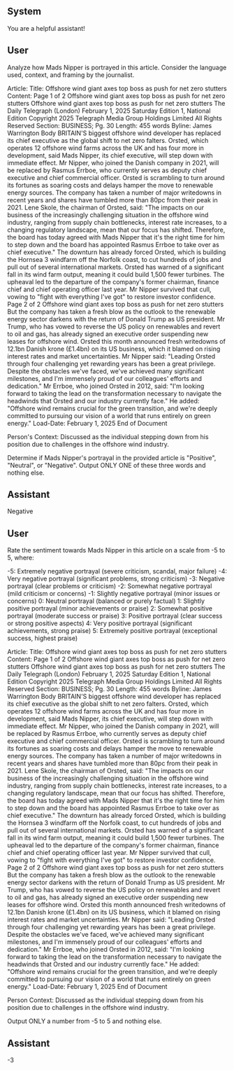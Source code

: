 ## System

You are a helpful assistant!

## User


Analyze how Mads Nipper is portrayed in this article. Consider the language used, context, and framing by the journalist.

Article:
Title: Offshore wind giant axes top boss as push for net zero stutters
Content: Page 1 of 2
Offshore wind giant axes top boss as push for net zero stutters
Offshore wind giant axes top boss as push for net zero stutters
The Daily Telegraph (London)
February 1, 2025 Saturday
Edition 1, National Edition
Copyright 2025 Telegraph Media Group Holdings Limited All Rights Reserved
Section: BUSINESS; Pg. 30
Length: 455 words
Byline: James Warrington
Body
BRITAIN'S biggest offshore wind developer has replaced its chief executive as the global shift to net zero falters.
Orsted, which operates 12 offshore wind farms across the UK and has four more in development, said Mads 
Nipper, its chief executive, will step down with immediate effect.
Mr Nipper, who joined the Danish company in 2021, will be replaced by Rasmus Errboe, who currently serves as 
deputy chief executive and chief commercial officer.
Orsted is scrambling to turn around its fortunes as soaring costs and delays hamper the move to renewable energy 
sources. The company has taken a number of major writedowns in recent years and shares have tumbled more 
than 80pc from their peak in 2021.
Lene Skole, the chairman of Orsted, said: "The impacts on our business of the increasingly challenging situation in 
the offshore wind industry, ranging from supply chain bottlenecks, interest rate increases, to a changing regulatory 
landscape, mean that our focus has shifted. Therefore, the board has today agreed with Mads Nipper that it's the 
right time for him to step down and the board has appointed Rasmus Errboe to take over as chief executive."
The downturn has already forced Orsted, which is building the Hornsea 3 windfarm off the Norfolk coast, to cut 
hundreds of jobs and pull out of several international markets.
Orsted has warned of a significant fall in its wind farm output, meaning it could build 1,500 fewer turbines.
The upheaval led to the departure of the company's former chairman, finance chief and chief operating officer last 
year. Mr Nipper survived that cull, vowing to "fight with everything I've got" to restore investor confidence.
Page 2 of 2
Offshore wind giant axes top boss as push for net zero stutters
But the company has taken a fresh blow as the outlook to the renewable energy sector darkens with the return of 
Donald Trump as US president. Mr
Trump, who has vowed to reverse the US policy on renewables and revert to oil and gas, has already signed an 
executive order suspending new leases for offshore wind. Orsted this month announced fresh writedowns of 
12.1bn Danish krone (£1.4bn) on its US business, which it blamed on rising interest rates and market uncertainties.
Mr Nipper said: "Leading Orsted through four challenging yet rewarding years has been a great privilege. Despite 
the obstacles we've faced, we've achieved many significant milestones, and I'm immensely proud of our colleagues' 
efforts and dedication."
Mr Errboe, who joined Orsted in 2012, said: "I'm looking forward to taking the lead on the transformation necessary 
to navigate the headwinds that Orsted and our industry currently face."
He added: "Offshore wind remains crucial for the green transition, and we're deeply committed to pursuing our 
vision of a world that runs entirely on green energy."
Load-Date: February 1, 2025
End of Document

Person's Context: Discussed as the individual stepping down from his position due to challenges in the offshore wind industry.

Determine if Mads Nipper's portrayal in the provided article is "Positive", "Neutral", or "Negative".
Output ONLY ONE of these three words and nothing else.


## Assistant

Negative

## User


Rate the sentiment towards Mads Nipper in this article on a scale from -5 to 5, where:

-5: Extremely negative portrayal (severe criticism, scandal, major failure)
-4: Very negative portrayal (significant problems, strong criticism)
-3: Negative portrayal (clear problems or criticism)
-2: Somewhat negative portrayal (mild criticism or concerns)
-1: Slightly negative portrayal (minor issues or concerns)
0: Neutral portrayal (balanced or purely factual)
1: Slightly positive portrayal (minor achievements or praise)
2: Somewhat positive portrayal (moderate success or praise)
3: Positive portrayal (clear success or strong positive aspects)
4: Very positive portrayal (significant achievements, strong praise)
5: Extremely positive portrayal (exceptional success, highest praise)

Article:
Title: Offshore wind giant axes top boss as push for net zero stutters
Content: Page 1 of 2
Offshore wind giant axes top boss as push for net zero stutters
Offshore wind giant axes top boss as push for net zero stutters
The Daily Telegraph (London)
February 1, 2025 Saturday
Edition 1, National Edition
Copyright 2025 Telegraph Media Group Holdings Limited All Rights Reserved
Section: BUSINESS; Pg. 30
Length: 455 words
Byline: James Warrington
Body
BRITAIN'S biggest offshore wind developer has replaced its chief executive as the global shift to net zero falters.
Orsted, which operates 12 offshore wind farms across the UK and has four more in development, said Mads 
Nipper, its chief executive, will step down with immediate effect.
Mr Nipper, who joined the Danish company in 2021, will be replaced by Rasmus Errboe, who currently serves as 
deputy chief executive and chief commercial officer.
Orsted is scrambling to turn around its fortunes as soaring costs and delays hamper the move to renewable energy 
sources. The company has taken a number of major writedowns in recent years and shares have tumbled more 
than 80pc from their peak in 2021.
Lene Skole, the chairman of Orsted, said: "The impacts on our business of the increasingly challenging situation in 
the offshore wind industry, ranging from supply chain bottlenecks, interest rate increases, to a changing regulatory 
landscape, mean that our focus has shifted. Therefore, the board has today agreed with Mads Nipper that it's the 
right time for him to step down and the board has appointed Rasmus Errboe to take over as chief executive."
The downturn has already forced Orsted, which is building the Hornsea 3 windfarm off the Norfolk coast, to cut 
hundreds of jobs and pull out of several international markets.
Orsted has warned of a significant fall in its wind farm output, meaning it could build 1,500 fewer turbines.
The upheaval led to the departure of the company's former chairman, finance chief and chief operating officer last 
year. Mr Nipper survived that cull, vowing to "fight with everything I've got" to restore investor confidence.
Page 2 of 2
Offshore wind giant axes top boss as push for net zero stutters
But the company has taken a fresh blow as the outlook to the renewable energy sector darkens with the return of 
Donald Trump as US president. Mr
Trump, who has vowed to reverse the US policy on renewables and revert to oil and gas, has already signed an 
executive order suspending new leases for offshore wind. Orsted this month announced fresh writedowns of 
12.1bn Danish krone (£1.4bn) on its US business, which it blamed on rising interest rates and market uncertainties.
Mr Nipper said: "Leading Orsted through four challenging yet rewarding years has been a great privilege. Despite 
the obstacles we've faced, we've achieved many significant milestones, and I'm immensely proud of our colleagues' 
efforts and dedication."
Mr Errboe, who joined Orsted in 2012, said: "I'm looking forward to taking the lead on the transformation necessary 
to navigate the headwinds that Orsted and our industry currently face."
He added: "Offshore wind remains crucial for the green transition, and we're deeply committed to pursuing our 
vision of a world that runs entirely on green energy."
Load-Date: February 1, 2025
End of Document

Person Context: Discussed as the individual stepping down from his position due to challenges in the offshore wind industry.

Output ONLY a number from -5 to 5 and nothing else.


## Assistant

-3

